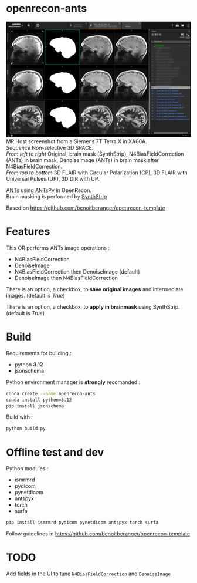 # openrecon-ants

![ANTs V2 in XA60A on a 7T Terra.X](doc/OpenRecon_ANTS_V2_FLAIR-CP_FLAIR-UP_DIR-UP_SAG_blur.png)  
MR Host screenshot from a Siemens 7T Terra.X in XA60A.  
_Sequence_ Non-selective 3D SPACE.  
_From left to right_ Original, brain mask (SynthStrip), N4BiasFieldCorrection (ANTs) in brain mask, DenoiseImage (ANTs) in brain mask after N4BiasFieldCorrection.  
_From top to bottom_ 3D FLAIR with Circular Polarization (CP), 3D FLAIR with Universal Pulses (UP), 3D DIR with UP.  

[ANTs](https://github.com/ANTsX/ANTs) using [ANTsPy](https://github.com/ANTsX/ANTsPy) in OpenRecon.  
Brain masking is performed by [SynthStrip](https://surfer.nmr.mgh.harvard.edu/docs/synthstrip/)

Based on https://github.com/benoitberanger/openrecon-template

# Features

This OR performs ANTs image operations : 
- N4BiasFieldCorrection
- DenoiseImage
- N4BiasFieldCorrection then DenoiseImage (default)
- DenoiseImage then N4BiasFieldCorrection

There is an option, a checkbox, to **save original images** and intermediate images. (default is _True_)

There is an option, a checkbox, to **apply in brainmask** using SynthStrip. (default is _True_)

# Build

Requirements for building :
- python **3.12**
- jsonschema

 Python environment manager is **strongly** recomanded :
```bash
conda create --name openrecon-ants
conda install python=3.12
pip install jsonschema
```

Build with :
```bash
python build.py
```


# Offline test and dev

Python modules :
- ismrmrd
- pydicom
- pynetdicom
- antspyx
- torch
- surfa

``` bash
pip install ismrmrd pydicom pynetdicom antspyx torch surfa
```
Follow guidelines in https://github.com/benoitberanger/openrecon-template

# TODO

Add fields in the UI to tune `N4BiasFieldCorrection` and `DenoiseImage`

